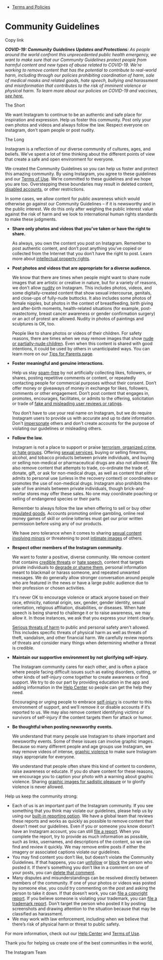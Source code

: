 *   [Terms and Policies](https://help.instagram.com/1417489251945243/?helpref=breadcrumb)

Community Guidelines
====================

Copy link

_**COVID-19: Community Guidelines Updates and Protections:** As people around the world confront this unprecedented public health emergency, we want to make sure that our Community Guidelines protect people from harmful content and new types of abuse related to COVID-19. We’re working to remove content that has the potential to contribute to real-world harm, including through our policies prohibiting coordination of harm, sale of medical masks and related goods, hate speech, bullying and harassment and misinformation that contributes to the risk of imminent violence or physical harm. To learn more about our policies on COVID-19 and vaccines, [see here.](https://help.instagram.com/697825587576762?helpref=faq_content)_

The Short

We want Instagram to continue to be an authentic and safe place for inspiration and expression. Help us foster this community. Post only your own photos and videos and always follow the law. Respect everyone on Instagram, don’t spam people or post nudity.

The Long

Instagram is a reflection of our diverse community of cultures, ages, and beliefs. We’ve spent a lot of time thinking about the different points of view that create a safe and open environment for everyone.

We created the Community Guidelines so you can help us foster and protect this amazing community. By using Instagram, you agree to these guidelines and our [Terms of Use](https://www.instagram.com/legal/terms). We’re committed to these guidelines and we hope you are too. Overstepping these boundaries may result in deleted content, [disabled accounts](https://help.instagram.com/366993040048856?helpref=faq_content), or other restrictions.

In some cases, we allow content for public awareness which would otherwise go against our Community Guidelines – if it is newsworthy and in the public interest. We do this only after weighing the public interest value against the risk of harm and we look to international human rights standards to make these judgments.

*   **Share only photos and videos that you’ve taken or have the right to share.**
    
    As always, you own the content you post on Instagram. Remember to post authentic content, and don’t post anything you’ve copied or collected from the Internet that you don’t have the right to post. Learn more about [intellectual property rights](https://help.instagram.com/126382350847838?helpref=faq_content).
    
*   **Post photos and videos that are appropriate for a diverse audience.**
    
    We know that there are times when people might want to share nude images that are artistic or creative in nature, but for a variety of reasons, we don’t allow [nudity](https://l.instagram.com/?u=https%3A%2F%2Fwww.facebook.com%2Fcommunitystandards%2Fadult_nudity_sexual_activity&e=AT3s9_5wltVzdfex5v3AA9vywFZeqg66pvWVw9Axc7odov7IBz7tcDrDR2o53HZ8aJTGwdnEWWb6CaGyKyaoKZmsyQQgCyfm4iMp1aRwvIAUNiZ4EW1Ga-kdoGSXocpVkXTKd4I4iiG8kLG1JfFEDcvyOM4CHQmPlJuLZg) on Instagram. This includes photos, videos, and some digitally-created content that show sexual intercourse, genitals, and close-ups of fully-nude buttocks. It also includes some photos of female nipples, but photos in the context of breastfeeding, birth giving and after-birth moments, health-related situations (for example, post-mastectomy, breast cancer awareness or gender confirmation surgery) or an act of protest are allowed. Nudity in photos of paintings and sculptures is OK, too.
    
    People like to share photos or videos of their children. For safety reasons, there are times when we may remove images that show [nude or partially-nude children](https://l.instagram.com/?u=https%3A%2F%2Fwww.facebook.com%2Fcommunitystandards%2Fchild_nudity_sexual_exploitation&e=AT3s9_5wltVzdfex5v3AA9vywFZeqg66pvWVw9Axc7odov7IBz7tcDrDR2o53HZ8aJTGwdnEWWb6CaGyKyaoKZmsyQQgCyfm4iMp1aRwvIAUNiZ4EW1Ga-kdoGSXocpVkXTKd4I4iiG8kLG1JfFEDcvyOM4CHQmPlJuLZg). Even when this content is shared with good intentions, it could be used by others in unanticipated ways. You can learn more on our [Tips for Parents page](https://help.instagram.com/154475974694511/?helpref=faq_content).
    
*   **Foster meaningful and genuine interactions.**
    
    Help us stay [spam-free](https://l.instagram.com/?u=https%3A%2F%2Fwww.facebook.com%2Fcommunitystandards%2Fspam&e=AT3s9_5wltVzdfex5v3AA9vywFZeqg66pvWVw9Axc7odov7IBz7tcDrDR2o53HZ8aJTGwdnEWWb6CaGyKyaoKZmsyQQgCyfm4iMp1aRwvIAUNiZ4EW1Ga-kdoGSXocpVkXTKd4I4iiG8kLG1JfFEDcvyOM4CHQmPlJuLZg) by not artificially collecting likes, followers, or shares, posting repetitive comments or content, or repeatedly contacting people for commercial purposes without their consent. Don’t offer money or giveaways of money in exchange for likes, followers, comments or other engagement. Don’t post content that engages in, promotes, encourages, facilitates, or admits to the offering, solicitation or trade of [fake and misleading user reviews or ratings](https://l.instagram.com/?u=https%3A%2F%2Fwww.facebook.com%2Fcommunitystandards%2Ffraud_deception&e=AT3s9_5wltVzdfex5v3AA9vywFZeqg66pvWVw9Axc7odov7IBz7tcDrDR2o53HZ8aJTGwdnEWWb6CaGyKyaoKZmsyQQgCyfm4iMp1aRwvIAUNiZ4EW1Ga-kdoGSXocpVkXTKd4I4iiG8kLG1JfFEDcvyOM4CHQmPlJuLZg).
    
    You don’t have to use your real name on Instagram, but we do require Instagram users to provide us with accurate and up to date information. Don't [impersonate](https://l.instagram.com/?u=https%3A%2F%2Fwww.facebook.com%2Fcommunitystandards%2Fmisrepresentation&e=AT3s9_5wltVzdfex5v3AA9vywFZeqg66pvWVw9Axc7odov7IBz7tcDrDR2o53HZ8aJTGwdnEWWb6CaGyKyaoKZmsyQQgCyfm4iMp1aRwvIAUNiZ4EW1Ga-kdoGSXocpVkXTKd4I4iiG8kLG1JfFEDcvyOM4CHQmPlJuLZg) others and don't create accounts for the purpose of violating our guidelines or misleading others.
    
*   **Follow the law.**
    
    Instagram is not a place to support or praise [terrorism, organized crime, or hate groups](https://l.instagram.com/?u=https%3A%2F%2Fwww.facebook.com%2Fcommunitystandards%2Fdangerous_individuals_organizations&e=AT3s9_5wltVzdfex5v3AA9vywFZeqg66pvWVw9Axc7odov7IBz7tcDrDR2o53HZ8aJTGwdnEWWb6CaGyKyaoKZmsyQQgCyfm4iMp1aRwvIAUNiZ4EW1Ga-kdoGSXocpVkXTKd4I4iiG8kLG1JfFEDcvyOM4CHQmPlJuLZg). Offering [sexual services](https://l.instagram.com/?u=https%3A%2F%2Fwww.facebook.com%2Fcommunitystandards%2Fsexual_solicitation&e=AT3s9_5wltVzdfex5v3AA9vywFZeqg66pvWVw9Axc7odov7IBz7tcDrDR2o53HZ8aJTGwdnEWWb6CaGyKyaoKZmsyQQgCyfm4iMp1aRwvIAUNiZ4EW1Ga-kdoGSXocpVkXTKd4I4iiG8kLG1JfFEDcvyOM4CHQmPlJuLZg), buying or selling firearms, alcohol, and tobacco products between private individuals, and buying or selling non-medical or pharmaceutical drugs are also not allowed. We also remove content that attempts to trade, co-ordinate the trade of, donate, gift, or ask for non-medical drugs, as well as content that either admits to personal use (unless in the recovery context) or coordinates or promotes the use of non-medical drugs. Instagram also prohibits the sale of live animals between private individuals, though brick-and-mortar stores may offer these sales. No one may coordinate poaching or selling of endangered species or their parts.
    
    Remember to always follow the law when offering to sell or buy other [regulated goods](https://l.instagram.com/?u=https%3A%2F%2Fwww.facebook.com%2Fcommunitystandards%2Fregulated_goods&e=AT3s9_5wltVzdfex5v3AA9vywFZeqg66pvWVw9Axc7odov7IBz7tcDrDR2o53HZ8aJTGwdnEWWb6CaGyKyaoKZmsyQQgCyfm4iMp1aRwvIAUNiZ4EW1Ga-kdoGSXocpVkXTKd4I4iiG8kLG1JfFEDcvyOM4CHQmPlJuLZg). Accounts promoting online gambling, online real money games of skill or online lotteries must get our prior written permission before using any of our products.
    
    We have zero tolerance when it comes to sharing [sexual content involving minors](https://l.instagram.com/?u=https%3A%2F%2Fwww.facebook.com%2Fcommunitystandards%2Fchild_nudity_sexual_exploitation&e=AT3s9_5wltVzdfex5v3AA9vywFZeqg66pvWVw9Axc7odov7IBz7tcDrDR2o53HZ8aJTGwdnEWWb6CaGyKyaoKZmsyQQgCyfm4iMp1aRwvIAUNiZ4EW1Ga-kdoGSXocpVkXTKd4I4iiG8kLG1JfFEDcvyOM4CHQmPlJuLZg) or threatening to post [intimate images](https://l.instagram.com/?u=https%3A%2F%2Fwww.facebook.com%2Fcommunitystandards%2Fsexual_exploitation_adults&e=AT3s9_5wltVzdfex5v3AA9vywFZeqg66pvWVw9Axc7odov7IBz7tcDrDR2o53HZ8aJTGwdnEWWb6CaGyKyaoKZmsyQQgCyfm4iMp1aRwvIAUNiZ4EW1Ga-kdoGSXocpVkXTKd4I4iiG8kLG1JfFEDcvyOM4CHQmPlJuLZg) of others.
    
*   **Respect other members of the Instagram community.**
    
    We want to foster a positive, diverse community. We remove content that contains [credible threats](https://l.instagram.com/?u=https%3A%2F%2Fwww.facebook.com%2Fcommunitystandards%2Fcredible_violence&e=AT3s9_5wltVzdfex5v3AA9vywFZeqg66pvWVw9Axc7odov7IBz7tcDrDR2o53HZ8aJTGwdnEWWb6CaGyKyaoKZmsyQQgCyfm4iMp1aRwvIAUNiZ4EW1Ga-kdoGSXocpVkXTKd4I4iiG8kLG1JfFEDcvyOM4CHQmPlJuLZg) or [hate speech](https://l.instagram.com/?u=https%3A%2F%2Fwww.facebook.com%2Fcommunitystandards%2Fhate_speech&e=AT3s9_5wltVzdfex5v3AA9vywFZeqg66pvWVw9Axc7odov7IBz7tcDrDR2o53HZ8aJTGwdnEWWb6CaGyKyaoKZmsyQQgCyfm4iMp1aRwvIAUNiZ4EW1Ga-kdoGSXocpVkXTKd4I4iiG8kLG1JfFEDcvyOM4CHQmPlJuLZg), content that targets private individuals to [degrade or shame them](https://l.instagram.com/?u=https%3A%2F%2Fwww.facebook.com%2Fcommunitystandards%2Fbullying&e=AT3s9_5wltVzdfex5v3AA9vywFZeqg66pvWVw9Axc7odov7IBz7tcDrDR2o53HZ8aJTGwdnEWWb6CaGyKyaoKZmsyQQgCyfm4iMp1aRwvIAUNiZ4EW1Ga-kdoGSXocpVkXTKd4I4iiG8kLG1JfFEDcvyOM4CHQmPlJuLZg), personal information meant to blackmail or harass someone, and repeated unwanted messages. We do generally allow stronger conversation around people who are featured in the news or have a large public audience due to their profession or chosen activities.
    
    It's never OK to encourage violence or attack anyone based on their race, ethnicity, national origin, sex, gender, gender identity, sexual orientation, religious affiliation, disabilities, or diseases. When hate speech is being shared to challenge it or to raise awareness, we may allow it. In those instances, we ask that you express your intent clearly.
    
    [Serious threats of harm](https://l.instagram.com/?u=https%3A%2F%2Fwww.facebook.com%2Fcommunitystandards%2Fcredible_violence&e=AT3s9_5wltVzdfex5v3AA9vywFZeqg66pvWVw9Axc7odov7IBz7tcDrDR2o53HZ8aJTGwdnEWWb6CaGyKyaoKZmsyQQgCyfm4iMp1aRwvIAUNiZ4EW1Ga-kdoGSXocpVkXTKd4I4iiG8kLG1JfFEDcvyOM4CHQmPlJuLZg) to public and personal safety aren't allowed. This includes specific threats of physical harm as well as threats of theft, vandalism, and other financial harm. We carefully review reports of threats and consider many things when determining whether a threat is credible.
    
*   **Maintain our supportive environment by not glorifying self-injury.**
    
    The Instagram community cares for each other, and is often a place where people facing difficult issues such as eating disorders, cutting, or other kinds of self-injury come together to create awareness or find support. We try to do our part by providing education in the app and adding information in the [Help Center](https://help.instagram.com/) so people can get the help they need.
    
    Encouraging or urging people to embrace [self-injury](https://l.instagram.com/?u=https%3A%2F%2Fwww.facebook.com%2Fcommunitystandards%2Fsuicide_self_injury_violence&e=AT3s9_5wltVzdfex5v3AA9vywFZeqg66pvWVw9Axc7odov7IBz7tcDrDR2o53HZ8aJTGwdnEWWb6CaGyKyaoKZmsyQQgCyfm4iMp1aRwvIAUNiZ4EW1Ga-kdoGSXocpVkXTKd4I4iiG8kLG1JfFEDcvyOM4CHQmPlJuLZg) is counter to this environment of support, and we’ll remove it or disable accounts if it’s reported to us. We may also remove content identifying victims or survivors of self-injury if the content targets them for attack or humor.
    
*   **Be thoughtful when posting newsworthy events.**
    
    We understand that many people use Instagram to share important and newsworthy events. Some of these issues can involve graphic images. Because so many different people and age groups use Instagram, we may remove videos of intense, [graphic violence](https://l.instagram.com/?u=https%3A%2F%2Fwww.facebook.com%2Fcommunitystandards%2Fgraphic_violence&e=AT3s9_5wltVzdfex5v3AA9vywFZeqg66pvWVw9Axc7odov7IBz7tcDrDR2o53HZ8aJTGwdnEWWb6CaGyKyaoKZmsyQQgCyfm4iMp1aRwvIAUNiZ4EW1Ga-kdoGSXocpVkXTKd4I4iiG8kLG1JfFEDcvyOM4CHQmPlJuLZg) to make sure Instagram stays appropriate for everyone.
    
    We understand that people often share this kind of content to condemn, raise awareness or educate. If you do share content for these reasons, we encourage you to caption your photo with a warning about graphic violence. Sharing [graphic images for sadistic pleasure](https://l.instagram.com/?u=https%3A%2F%2Fwww.facebook.com%2Fcommunitystandards%2Fcruel_insensitive&e=AT3s9_5wltVzdfex5v3AA9vywFZeqg66pvWVw9Axc7odov7IBz7tcDrDR2o53HZ8aJTGwdnEWWb6CaGyKyaoKZmsyQQgCyfm4iMp1aRwvIAUNiZ4EW1Ga-kdoGSXocpVkXTKd4I4iiG8kLG1JfFEDcvyOM4CHQmPlJuLZg) or to glorify violence is never allowed.
    

Help us keep the community strong:

*   Each of us is an important part of the Instagram community. If you see something that you think may violate our guidelines, please help us by using our [built-in reporting option](https://help.instagram.com/165828726894770?helpref=faq_content). We have a global team that reviews these reports and works as quickly as possible to remove content that doesn’t meet our guidelines. Even if you or someone you know doesn’t have an Instagram account, you can still [file a report](https://help.instagram.com/contact/383679321740945). When you complete the report, try to provide as much information as possible, such as links, usernames, and descriptions of the content, so we can find and review it quickly. We may remove entire posts if either the imagery or associated captions violate our guidelines.
*   You may find content you don’t like, but doesn’t violate the Community Guidelines. If that happens, you can [unfollow](https://help.instagram.com/286340048138725?helpref=faq_content) or [block](https://help.instagram.com/426700567389543/?helpref=faq_content) the person who posted it. If there's something you don't like in a comment on one of your posts, you can [delete that comment](https://help.instagram.com/289098941190483?helpref=faq_content).
*   Many disputes and misunderstandings can be resolved directly between members of the community. If one of your photos or videos was posted by someone else, you could try commenting on the post and asking the person to take it down. If that doesn’t work, you can [file a copyright report](https://help.instagram.com/126382350847838?helpref=faq_content). If you believe someone is violating your trademark, you can [file a trademark report](https://help.instagram.com/222826637847963?helpref=faq_content). Don't target the person who posted it by posting screenshots and drawing attention to the situation because that may be classified as harassment.
*   We may work with law enforcement, including when we believe that there’s risk of physical harm or threat to public safety.

For more information, check out our [Help Center](https://help.instagram.com/) and [Terms of Use](https://l.instagram.com/?u=http%3A%2F%2Finstagram.com%2Flegal%2Fterms%2F%23&e=AT3s9_5wltVzdfex5v3AA9vywFZeqg66pvWVw9Axc7odov7IBz7tcDrDR2o53HZ8aJTGwdnEWWb6CaGyKyaoKZmsyQQgCyfm4iMp1aRwvIAUNiZ4EW1Ga-kdoGSXocpVkXTKd4I4iiG8kLG1JfFEDcvyOM4CHQmPlJuLZg).

Thank you for helping us create one of the best communities in the world,

The Instagram Team